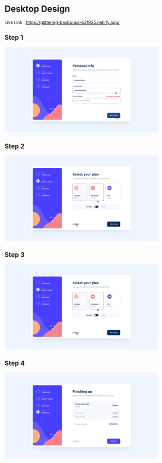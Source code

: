 # Desktop Design

Live Link : https://glittering-basbousa-b3f935.netlify.app/

## Step 1
![alt text](./public/design/active-states-step-1.jpg)

## Step 2
![alt text](./public/design/active-states-step-2.jpg)

## Step 3
![alt text](./public/design/active-states-step-2.jpg)

## Step 4
![alt text](./public/design/desktop-design-step-4-monthly.jpg)
